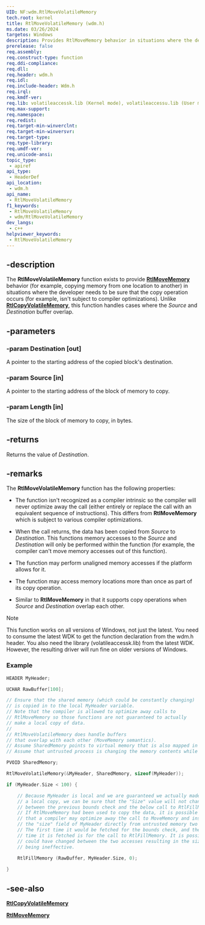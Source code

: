 ```yaml
---
UID: NF:wdm.RtlMoveVolatileMemory
tech.root: kernel
title: RtlMoveVolatileMemory (wdm.h)
ms.date: 03/26/2024
targetos: Windows
description: Provides RtlMoveMemory behavior in situations where the developer needs to be sure that the copy operation occurs and handles cases where the *Source* and *Destination* buffer overlap.
prerelease: false
req.assembly: 
req.construct-type: function
req.ddi-compliance: 
req.dll:
req.header: wdm.h
req.idl: 
req.include-header: Wdm.h
req.irql:
req.kmdf-ver: 
req.lib: volatileaccessk.lib (Kernel mode), volatileaccessu.lib (User mode)
req.max-support: 
req.namespace: 
req.redist: 
req.target-min-winverclnt:
req.target-min-winversvr: 
req.target-type:
req.type-library: 
req.umdf-ver: 
req.unicode-ansi: 
topic_type:
 - apiref
api_type:
 - HeaderDef
api_location:
 - wdm.h
api_name:
 - RtlMoveVolatileMemory
f1_keywords:
 - RtlMoveVolatileMemory
 - wdm/RtlMoveVolatileMemory
dev_langs:
 - c++
helpviewer_keywords:
 - RtlMoveVolatileMemory
---
```


## -description

The **RtlMoveVolatileMemory** function exists to provide [**RtlMoveMemory**](nf-wdm-rtlmovememory.md) behavior (for example, copying memory from one location to another) in situations where the developer needs to be sure that the copy operation occurs (for example, isn't subject to compiler optimizations). Unlike [**RtlCopyVolatileMemory**](nf-wdm-rtlcopyvolatilememory.md), this function handles cases where the *Source* and *Destination* buffer overlap.

## -parameters

### -param Destination [out]

A pointer to the starting address of the copied block's destination.

### -param Source [in]

A pointer to the starting address of the block of memory to copy.

### -param Length [in]

The size of the block of memory to copy, in bytes.

## -returns

Returns the value of *Destination*.

## -remarks

The **RtlMoveVolatileMemory** function has the following properties:

- The function isn't recognized as a compiler intrinsic so the compiler will never optimize away the call (either entirely or replace the call with an equivalent sequence of instructions). This differs from **RtlMoveMemory** which is subject to various compiler optimizations.

- When the call returns, the data has been copied from *Source* to *Destination*. This functions memory accesses to the *Source* and *Destination* will only be performed within the function (for example, the compiler can't move memory accesses out of this function).

- The function may perform unaligned memory accesses if the platform allows for it.

- The function may access memory locations more than once as part of its copy operation.

- Similar to **RtlMoveMemory** in that it supports copy operations when *Source* and *Destination* overlap each other.

> [!NOTE]
> This function works on all versions of Windows, not just the latest. You need to consume the latest WDK to get the function declaration from the wdm.h header. You also need the library (volatileaccessk.lib) from the latest WDK. However, the resulting driver will run fine on older versions of Windows.

### Example

```cpp
HEADER MyHeader;

UCHAR RawBuffer[100];

// Ensure that the shared memory (which could be constantly changing)
// is copied in to the local MyHeader variable.
// Note that the compiler is allowed to optimize away calls to
// RtlMoveMemory so those functions are not guaranteed to actually
// make a local copy of data.
//
// RtlMoveVolatileMemory does handle buffers 
// that overlap with each other (MoveMemory semantics).
// Assume SharedMemory points to virtual memory that is also mapped in an untrusted process.
// Assume that untrusted process is changing the memory contents while you are accessing it.

PVOID SharedMemory;

RtlMoveVolatileMemory(&MyHeader, SharedMemory, sizeof(MyHeader));

if (MyHeader.Size < 100) {

    // Because MyHeader is local and we are guaranteed we actually made
    // a local copy, we can be sure that the "Size" value will not change
    // between the previous bounds check and the below call to RtlFillMemory.
    // If RtlMoveMemory had been used to copy the data, it is possible
    // that a compiler may optimize away the call to MoveMemory and instead fetch
    // the "size" field of MyHeader directly from untrusted memory two times.
    // The first time it would be fetched for the bounds check, and the second
    // time it is fetched is for the call to RtlFillMemory. It is possible the memory
    // could have changed between the two accesses resulting in the size check
    // being ineffective.
    
    RtlFillMemory (RawBuffer, MyHeader.Size, 0);

}
```

## -see-also

[**RtlCopyVolatileMemory**](nf-wdm-rtlcopyvolatilememory.md)

[**RtlMoveMemory**](nf-wdm-rtlmovememory.md)
